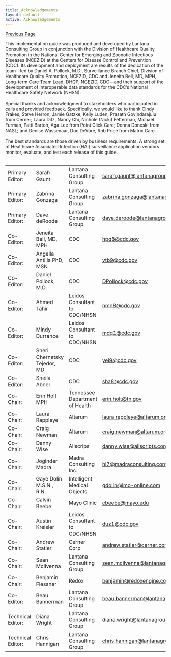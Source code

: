 ```yaml
---
title: Acknowledgements
layout: default
active: Acknowledgements
---
```


[Previous Page](References.html)

<div>
This implementation guide was produced and developed by Lantana Consulting Group in conjunction with the Division of Healthcare Quality Promotion in the National Center for Emerging and Zoonotic Infectious Diseases (NCEZID) at the Centers for Disease Control and Prevention (CDC). Its development and deployment are results of the dedication of the team—led by Daniel A. Pollock, M.D., Surveillance Branch Chief, Division of Healthcare Quality Promotion, NCEZID, CDC and  Jeneita Bell, MD, MPH, Long-term Care Team Lead, DHQP, NCEZID, CDC—and their support of the development of interoperable data standards for the CDC’s National Healthcare Safety Network (NHSN). 
</div>
<br />
<div>
Special thanks and acknowledgment to stakeholders who participated in calls and provided feedback. Specifically, we would like to thank  Cindy Frakes, Steve Herron, Jamie Gatzke, Kelly Luden, Prasath Govindarajulu from Cerner;  Laura Ditz, Nancy Chi, Nichole (Nicki) Fetterman, Michael Furman, Patti Barton, Aga Lee from Point Click Care; Donna Doneski from NASL; and  Denise Wassenaar, Doc DeVore, Rob Price from Matrix  Care.
</div>
<br />
<div>
The best standards are those driven by business requirements. A strong set of Healthcare Associated Infection (HAI) surveillance application vendors monitor, evaluate, and test each release of this guide. 
</div>

<br />

| | | | |
|-----|-----|-----|-----|
|Primary Editor:|Sarah Gaunt|Lantana Consulting Group|sarah.gaunt@lantanagroup.com|
|Primary Editor:|Zabrina Gonzaga|Lantana Consulting Group|zabrina.gonzaga@lantanagroup.com|
|Primary Editor:|Dave deRoode|Lantana Consulting Group|dave.deroode@lantanagroup.com|
|Co-Editor:|Jeneita Bell, MD, MPH|CDC|hpq8@cdc.gov|
|Co-Editor:|Angella Antilla PhD, MSN|CDC|vtb9@cdc.gov|
|Co-Editor:|Daniel Pollock, M.D.|CDC|DPollock@cdc.gov|
|Co-Editor:|Ahmed Tahir|Leidos Consultant to CDC/NHSN|nmn8@cdc.gov|
|Co-Editor:|Mindy Durrance|Leidos Consultant to CDC/NHSN|mdq1@cdc.gov|
|Co-Editor:|Sheri Chernetsky Tejedor, MD|CDC|yei9@cdc.gov|
|Co-Editor:|Sheila Abner|CDC|sha8@cdc.gov|
|Co-Chair:|Erin Holt MPH|Tennessee Department of Health|erin.holt@tn.gov|
|Co-Chair:|Laura Rappleye|Altarum|laura.reppleye@altarum.org|
|Co-Chair:|Craig Newman|Altarum|craig.newman@altarum.org|
|Co-Chair:|Danny Wise|Allscrips|danny.wise@allscripts.com|
|Co-Chair:|Joginder Madra|Madra Consulting Inc.|hl7@madraconsulting.com|
|Co-Chair:|Gaye Dolin M.S.N., R.N. |Intelligent Medical Objects |gdolin@imo-online.com|
|Co-Chair:|Calvin Beebe|Mayo Clinic|cbeebe@mayo.edu|
|Co-Chair:|Austin Kreisler|Leidos Consultant to CDC/NHSN|duz1@cdc.gov|
|Co-Chair:|Andrew Statler|Cerner Corp|andrew.statler@cerner.com|
|Co-Chair:|Sean McIlvenna| Lantana Consulting Group|sean.mcilvenna@lantanagroup.com|
|Co-Chair:|Benjamin Flessner|Redox|benjamin@redoxengine.com|
|Co-Editor:|Beau Bannerman|Lantana Consulting Group|beau.bannerman@lantanagroup.com|
|Technical Editor:|Diana Wright|Lantana Consulting Group|diana.wright@lantanagroup.com|
|Technical Editor:|Chris Hannigan|Lantana Consulting Group|chris.hannigan@lantanagroup.com|